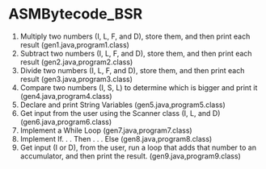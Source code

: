 # ASMBytecode_BSR
1. Multiply two numbers (I, L, F, and D), store them, and then print each result
(gen1.java,program1.class)
1. Subtract two numbers (I, L, F, and D), store them, and then print each result
(gen2.java,program2.class)
1. Divide two numbers (I, L, F, and D), store them, and then print each result
(gen3.java,program3.class)
1. Compare two numbers (I, S, L) to determine which is bigger and print it
(gen4.java,program4.class)
1. Declare and print String Variables (gen5.java,program5.class)
1. Get input from the user using the Scanner class (I, L, and D) (gen6.java,program6.class)
1. Implement a While Loop (gen7.java,program7.class)
1. Implement If. . . Then . . . Else (gen8.java,program8.class)
1. Get input (I or D), from the user, run a loop that adds that number to an accumulator,
and then print the result. (gen9.java,program9.class)